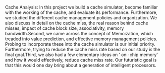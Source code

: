 Cache Analysis:
In this project we build a cache simulator, become familiar with the working of the cache, and evaluate its performance. Furthermore, we studied  the different cache management policies and organization. We also discuss in detail on the cache miss, the real reason behind cache misses, impact of cache block size, associativity, memory bandwidth.Second, we came across the concept of Memoization, which treaded into value prediction, and effective memory management policies. Probing to incorporate these into the cache simulator is our initial priority. Furthermore, trying to reduce the cache miss rate based on our study is the final goal.Third, we also had a few elementary ideas on ‘ on -chip memory’ and how it would effectively, reduce cache miss rate. Our futuristic goal is that this would one day bring about a generation of intelligent processors.
